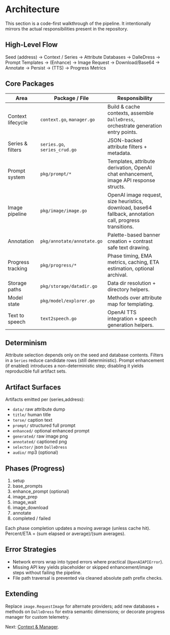 # Architecture

This section is a code-first walkthrough of the pipeline. It intentionally mirrors the actual responsibilities present in the repository.

## High-Level Flow

Seed (address) → Context / Series → Attribute Databases → DalleDress → Prompt Templates → (Enhance) → Image Request → Download/Base64 → Annotate → Persist → (TTS) → Progress Metrics

## Core Packages

| Area | Package / File | Responsibility |
|------|----------------|----------------|
| Context lifecycle | `context.go`, `manager.go` | Build & cache contexts, assemble `DalleDress`, orchestrate generation entry points. |
| Series & filters | `series.go`, `series_crud.go` | JSON-backed attribute filters + metadata. |
| Prompt system | `pkg/prompt/*` | Templates, attribute derivation, OpenAI chat enhancement, image API response structs. |
| Image pipeline | `pkg/image/image.go` | OpenAI image request, size heuristics, download, base64 fallback, annotation call, progress transitions. |
| Annotation | `pkg/annotate/annotate.go` | Palette-based banner creation + contrast safe text drawing. |
| Progress tracking | `pkg/progress/*` | Phase timing, EMA metrics, caching, ETA estimation, optional archival. |
| Storage paths | `pkg/storage/datadir.go` | Data dir resolution + directory helpers. |
| Model state | `pkg/model/explorer.go` | Methods over attribute map for templating. |
| Text to speech | `text2speech.go` | OpenAI TTS integration + speech generation helpers. |

## Determinism

Attribute selection depends only on the seed and database contents. Filters in a `Series` reduce candidate rows (still deterministic). Prompt enhancement (if enabled) introduces a non-deterministic step; disabling it yields reproducible full artifact sets.

## Artifact Surfaces

Artifacts emitted per (series,address):

- `data/` raw attribute dump
- `title/` human title
- `terse/` caption text
- `prompt/` structured full prompt
- `enhanced/` optional enhanced prompt
- `generated/` raw image png
- `annotated/` captioned png
- `selector/` json `DalleDress`
- `audio/` mp3 (optional)

## Phases (Progress)

1. setup
2. base_prompts
3. enhance_prompt (optional)
4. image_prep
5. image_wait
6. image_download
7. annotate
8. completed / failed

Each phase completion updates a moving average (unless cache hit). Percent/ETA = (sum elapsed or average)/(sum averages).

## Error Strategies

- Network errors wrap into typed errors where practical (`OpenAIAPIError`).
- Missing API key yields placeholder or skipped enhancement/image steps without failing the pipeline.
- File path traversal is prevented via cleaned absolute path prefix checks.

## Extending

Replace `image.RequestImage` for alternate providers; add new databases + methods on `DalleDress` for extra semantic dimensions; or decorate progress manager for custom telemetry.

Next: [Context & Manager](04-context-manager.md).
